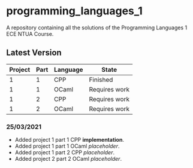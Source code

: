 # programming_languages_1

A repository containing all the solutions of the Programming Languages 1 ECE NTUA Course.

## Latest Version

| Project | Part | Language |        State        |
|---------|------|----------|---------------------|
|    1    |   1  |    CPP   |      Finished       |
|    1    |   1  |   OCaml  |    Requires work    |
|    1    |   2  |    CPP   |    Requires work    |
|    1    |   2  |   OCaml  |    Requires work    |



### 25/03/2021
- Added project 1 part 1 CPP **implementation**.
- Added project 1 part 1 OCaml *placeholder*.
- Added project 1 part 2 CPP *placeholder*.
- Added project 2 part 2 OCaml *placeholder*.
